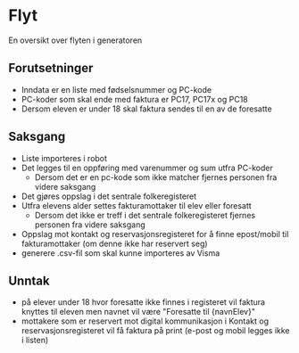 # Flyt

En oversikt over flyten i generatoren

## Forutsetninger

- Inndata er en liste med fødselsnummer og PC-kode
- PC-koder som skal ende med faktura er PC17, PC17x og PC18
- Dersom eleven er under 18 skal faktura sendes til en av de foresatte

## Saksgang

- Liste importeres i robot
- Det legges til en oppføring med varenummer og sum utfra PC-koder
  - Dersom det er en pc-kode som ikke matcher fjernes personen fra videre saksgang
- Det gjøres oppslag i det sentrale folkeregisteret
- Utfra elevens alder settes fakturamottaker til elev eller foresatt
  - Dersom det ikke er treff i det sentrale folkeregisteret fjernes personen fra videre saksgang
- Oppslag mot kontakt og reservasjonsregisteret for å finne epost/mobil til fakturamottaker (om denne ikke har reservert seg)
- generere .csv-fil som skal kunne importeres av Visma

## Unntak

- på elever under 18 hvor foresatte ikke finnes i registeret vil faktura knyttes til eleven men navnet vil være "Foresatte til {navnElev}"
- mottakere som er reservert mot digital kommunikasjon i Kontakt og reservasjonsregisteret vil få faktura på print (e-post og mobil legges ikke i listen)